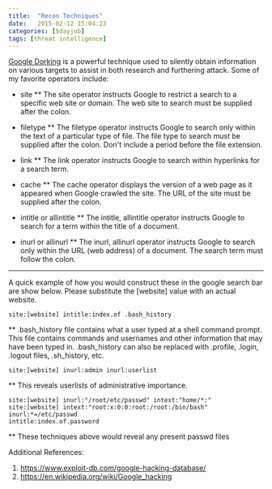 ```yaml
---
title:  "Recon Techniques"
date:   2015-02-12 15:04:23
categories: [$dayjob]
tags: [threat intelligence]
---
```

[Google Dorking](http://www.businessinsider.com/term-of-the-day-google-dorking-2014-8) is a powerful technique used to silently obtain information on various targets to assist in both research and furthering attack.
Some of my favorite operators include:

* site
** The site operator instructs Google to restrict a search to a specific web site or domain. The web site to search must be supplied after the colon.

* filetype
** The filetype operator instructs Google to search only within the text of a particular type of file. The file type to search must be supplied after the colon. Don't include a period before the file extension. 

* link
** The link operator instructs Google to search within hyperlinks for a search term. 

* cache
** The cache operator displays the version of a web page as it appeared when Google crawled the site. The URL of the site must be supplied after the colon. 

* intitle or allintitle
** The intitle, allintitle operator instructs Google to search for a term within the title of a document. 

* inurl or allinurl
** The inurl, allinurl operator instructs Google to search only within the URL (web address) of a document. The search term must follow the colon. 

---
A quick example of how you would construct these in the google search bar are show below.  Please substitute the [website] value with an actual website.

```site:[website] intitle:index.of .bash_history```

** .bash_history file contains what a user typed at a shell command prompt. This file contains commands and usernames and other information that may have been typed in.  .bash_history can also be replaced with .profile, .login, .logout files, .sh_history, etc. 

```site:[website] inurl:admin inurl:userlist```

** This reveals userlists of administrative importance.

```site:[website] inurl:"/root/etc/passwd" intext:"home/*:"```<br>
```site:[website] intext:"root:x:0:0:root:/root:/bin/bash" inurl:*=/etc/passwd```<br>
```intitle:index.of.password```

** These techniques above would reveal any present passwd files 

Additional References:
1. https://www.exploit-db.com/google-hacking-database/
2. https://en.wikipedia.org/wiki/Google_hacking
